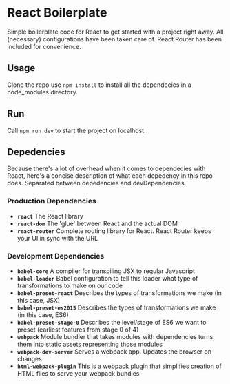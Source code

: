 # React Boilerplate

Simple boilerplate code for React to get started with a project right away. All (necessary) configurations have been taken care of. React Router has been included for convenience.

## Usage

Clone the repo use `npm install` to install all the dependecies in a node_modules directory.

## Run

Call `npm run dev` to start the project on localhost. 

## Depedencies

Because there's a lot of overhead when it comes to dependecies with React, here's a concise description of what each depedency in this repo does. Separated between depedencies and devDependencies

### Production Dependencies

- **`react`** The React library
- **`react-dom`** The 'glue' between React and the actual DOM
- **`react-router`** Complete routing library for React. React Router keeps your UI in sync
 with the URL
 
### Development Dependencies

- **`babel-core`** A compiler for transpiling JSX to regular Javascript
- **`babel-loader`** Babel configuration to tell this loader what type of transformations to make on our code
- **`babel-preset-react`** Describes the types of transformations we make (in this case, JSX)
- **`babel-preset-es2015`** Describes the types of transformations we make (in this case, ES6)
- **`babel-preset-stage-0`** Describes the level/stage of ES6 we want to preset (earliest features from stage 0 of 4)
- **`webpack`** Module bundler that takes modules with dependencies turns them into static assets representing those modules
- **`webpack-dev-server`** Serves a webpack app. Updates the browser on changes
- **`html-webpack-plugin`** This is a webpack plugin that simplifies creation of HTML files to serve your webpack bundles

